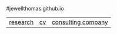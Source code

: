 <link rel="stylesheet" type="text/css" href="static/main.css" media="screen" />

<script>
  (function(i,s,o,g,r,a,m){i['GoogleAnalyticsObject']=r;i[r]=i[r]||function(){
  (i[r].q=i[r].q||[]).push(arguments)},i[r].l=1*new Date();a=s.createElement(o),
  m=s.getElementsByTagName(o)[0];a.async=1;a.src=g;m.parentNode.insertBefore(a,m)
  })(window,document,'script','https://www.google-analytics.com/analytics.js','ga');

  ga('create', 'UA-91421403-1', 'auto');
  ga('send', 'pageview');

</script>

#jewellthomas.github.io

|	|	|	|
|-------|-------|-------|
|[research](https://scholar.google.com/citations?user=4YWx5boAAAAJ&hl=en)|[cv](assets/cv.pdf)|[consulting company](mailto:jewell.thomas@gmail.com)|

